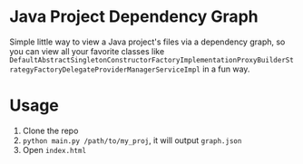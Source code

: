 # Java Project Dependency Graph

Simple little way to view a Java project's files via a dependency graph, so you can view all your favorite classes like `DefaultAbstractSingletonConstructorFactoryImplementationProxyBuilderStrategyFactoryDelegateProviderManagerServiceImpl` in a fun way.

# Usage
1. Clone the repo
2. `python main.py /path/to/my_proj`, it will output `graph.json`
3. Open `index.html` 
